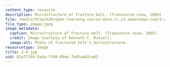 ```yaml
---
content_type: resource
description: Microstructure of fracture bolt. (Transverse view, 200X)
file: /media/https%3A/open-learning-course-data-rc.s3.amazonaws.com/3-a27-case-studies-in-forensic-metallurgy-fall-2007/82a7f1845abaf34809ee7ed3aab2ce62_3-4.jpg
file_type: image/jpeg
image_metadata:
  caption: Microstructure of fracture bolt. (Transverse view, 200X)
  credit: Image Courtesy of Kenneth C. Russell.
  image-alt: Photo of fractured bolt's microstructure.
resourcetype: Image
title: 3-4.jpg
uid: 82a7f184-5aba-f348-09ee-7ed3aab2ce62
---
```

